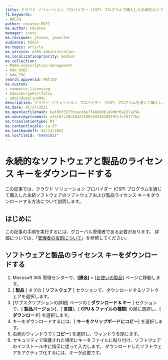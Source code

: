```yaml
---
title: クラウド ソリューション プロバイダー (CSP) プログラムで購入した永続的なソフトウェアおよび製品ライセンス キーをダウンロードする
f1.keywords:
- NOCSH
author: cmcatee-MSFT
ms.author: cmcatee
manager: scotv
ms.reviewer: jkinma, jmueller
audience: Admin
ms.topic: article
ms.service: o365-administration
ms.localizationpriority: medium
ms.collection:
- M365-subscription-management
- Adm_O365
- Adm_TOC
search.appverid: MET150
ms.custom:
- commerce_licensing
- AdminSurgePortfolio
- admindeeplinkMAC
description: クラウド ソリューション プロバイダー (CSP) プログラムを通じて購入した永続ソフトウェアのソフトウェアおよび製品ライセンス キーをダウンロードする方法について説明します。
ms.date: 01/27/2021
ms.openlocfilehash: bef05f3377bcac46e7f40e60b149dbf6a227a294
ms.sourcegitcommit: e13c8fc28c68422308c9d356109797cfcf6f77be
ms.translationtype: MT
ms.contentlocale: ja-JP
ms.lasthandoff: 04/14/2022
ms.locfileid: "64841651"
---
```

# <a name="download-perpetual-software-and-product-license-keys"></a>永続的なソフトウェアと製品のライセンス キーをダウンロードする

この記事では、クラウド ソリューション プロバイダー (CSP) プログラムを通じて購入した永続ソフトウェアのソフトウェアおよび製品ライセンス キーをダウンロードする方法について説明します。

## <a name="before-you-begin"></a>はじめに

この記事の手順を実行するには、グローバル管理者である必要があります。 詳細については、「[管理者の役割について](../add-users/about-admin-roles.md)」を参照してください。

## <a name="download-software-and-product-license-keys"></a>ソフトウェアと製品のライセンス キーをダウンロードする

1. Microsoft 365 管理センターで、**[課金]**  >  <a href="https://go.microsoft.com/fwlink/p/?linkid=842054" target="_blank">[お使いの製品]</a> ページに移動します。
2. [ **製品** ] タブの [ **ソフトウェア** ] セクションで、ダウンロードするソフトウェアを選択します。
3. [サブスクリプションの詳細] ページの [ **ダウンロード & キー** ] セクションで、[ **製品バージョン**]、[ **言語**]、[ **CPU & ファイルの種類**] の順に選択し、[ **ダウンロード**] を選択します。
4. キーをダウンロードするには、[ **キーをクリップボードにコピー**] を選択します。
5. 右側のウィンドウで [ **コピー**] を選択し、ウィンドウを閉じます。
6. セキュリティで保護された場所にキーをファイルに貼り付け、ソフトウェアのインストール中に指示に従って入力します。 ダウンロードしたソフトウェアをアクティブ化するには、キーが必要です。
